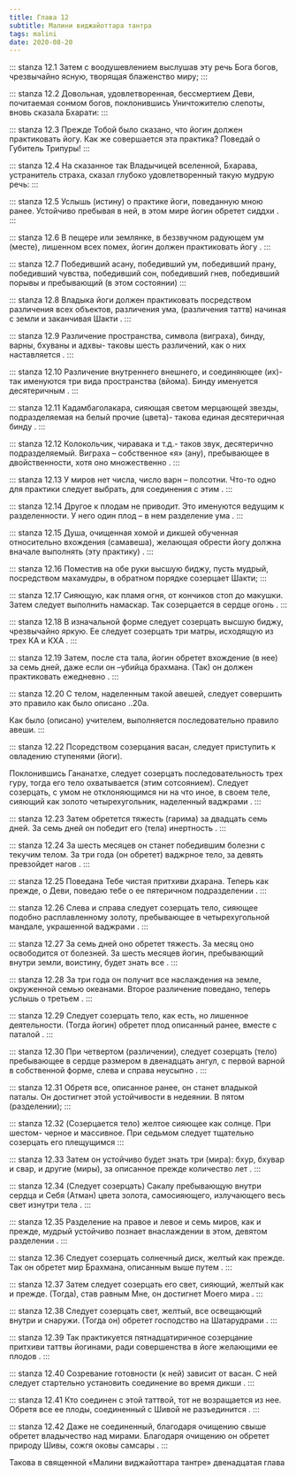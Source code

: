 ```yaml
---
title: Глава 12
subtitle: Малини виджайоттара тантра
tags: malini
date: 2020-08-20
---
```


::: stanza 12.1
Затем с воодушевлением выслушав эту речь Бога богов, чрезвычайно ясную, творящая блаженство миру;
:::

::: stanza 12.2
Довольная, удовлетворенная, бессмертием Деви, почитаемая сонмом богов, поклонившись Уничтожителю слепоты, вновь сказала Бхарати:
:::

::: stanza 12.3
Прежде Тобой было сказано, что йогин должен практиковать йогу. Как же совершается эта практика? Поведай о Губитель Трипуры!
:::

::: stanza 12.4
На сказанное так Владычицей вселенной, Бхарава, устранитель страха, сказал глубоко удовлетворенный такую мудрую речь: 
:::

::: stanza 12.5
Услышь (истину) о практике йоги, поведанную мною ранее. Устойчиво пребывая в ней, в этом мире йогин обретет сиддхи .
:::

::: stanza 12.6
В пещере или землянке, в беззвучном радующем ум (месте), лишенном всех помех, йогин должен практиковать йогу .
:::

::: stanza 12.7
Победивший асану, победивший ум, победивший прану, победивший чувства, победивший сон, победивший гнев, победивший порывы и пребывающий (в этом состоянии)
:::

::: stanza 12.8
Владыка йоги должен практиковать посредством различения всех объектов, различения ума, (различения таттв) начиная с земли и заканчивая Шакти .
:::

::: stanza 12.9
Различение пространства, символа (виграха), бинду, варны, бхуваны и адхвы- таковы шесть различений, как о них наставляется .
:::

::: stanza 12.10
Различение внутреннего внешнего, и соединяющее (их)- так именуются три вида пространства (вйома). Бинду именуется десятеричным .
:::

::: stanza 12.11
Кадамбаголакара, сияющая светом мерцающей звезды, подразделяемая на белый прочие (цвета)- такова единая десятеричная бинду .
:::

::: stanza 12.12
Колокольчик, чиравака и т.д.- таков звук, десятерично подразделяемый. Виграха – собственное «я» (ану), пребывающее в двойственности, хотя оно множественно .
:::

::: stanza 12.13
У миров нет числа, число варн – полсотни. Что-то одно для практики следует выбрать, для соединения с этим .
:::

::: stanza 12.14
Другое к плодам не приводит. Это именуются ведущим к разделенности. У него один плод – в нем разделение ума .
:::

::: stanza 12.15
Душа, очищенная хомой и дикшей обученная относительно вхождения (самавеша), желающая обрести йогу должна вначале выполнять (эту практику) .
:::

::: stanza 12.16
Поместив на обе руки высшую биджу, пусть мудрый, посредством махамудры, в обратном порядке созерцает Шакти;
:::

::: stanza 12.17
Сияющую, как пламя огня, от кончиков стоп до макушки. Затем следует выполнить намаскар. Так созерцается в сердце огонь .
:::

::: stanza 12.18
В изначальной форме следует созерцать высшую биджу, чрезвычайно яркую. Ее следует созерцать три матры, исходящую из трех КА и КХА .
:::

::: stanza 12.19
Затем, после ста тала, йогин обретет вхождение (в нее) за семь дней, даже если он –убийца брахмана. (Так) он должен практиковать ежедневно .
:::

::: stanza 12.20
С телом, наделенным такой авешей, следует совершить это правило как было описано ..20а.

Как было (описано) учителем, выполняется последовательно правило авеши.
:::

::: stanza 12.22
Псоредством созерцания васан, следует приступить к овладению ступенями (йоги).

Поклонившись Гананатхе, следует созерцать последовательность трех гуру, тогда его тело охватывается (этим сотсоянием). Следует созерцать, с умом не отклоняющимся ни на что иное, в своем теле, сияющий как золото четырехугольник, наделенный ваджрами .
:::

::: stanza 12.23
Затем обретется тяжесть (гарима) за двадцать семь дней. За семь дней он победит его (тела) инертность .
:::

::: stanza 12.24
За шесть месяцев он станет победившим болезни с текучим телом. За три года (он обретет) ваджрное тело, за девять превзойдет нагов .
:::

::: stanza 12.25
Поведана Тебе чистая притхиви дхарана. Теперь как прежде, о Деви, поведаю тебе о ее пятеричном подразделении .
:::

::: stanza 12.26
Слева и справа следует созерцать тело, сияющее подобно расплавленному золоту, пребывающее в четырехугольной мандале, украшенной ваджрами .
:::

::: stanza 12.27
За семь дней оно обретет тяжесть. За месяц оно освободится от болезней. За шесть месяцев йогин, пребывающий внутри земли, воистину, будет знать все .
:::

::: stanza 12.28
За три года он получит все наслаждения на земле, окруженной семью океанами. Второе различение поведано, теперь услышь о третьем .
:::

::: stanza 12.29
Следует созерцать тело, как есть, но лишенное деятельности. (Тогда йогин) обретет плод описанный ранее, вместе с паталой .
:::

::: stanza 12.30
При четвертом (различении), следует созерцать (тело) пребывающее в сердце размером в двенадцать ангул, с первой варной в собственной форме, слева и справа неусыпно .
:::

::: stanza 12.31
Обретя все, описанное ранее, он станет владыкой паталы. Он достигнет этой устойчивости в недеянии. В пятом (разделении);
:::

::: stanza 12.32
(Созерцается тело) желтое сияющее как солнце. При шестом- черное и массивное. При седьмом следует тщательно созерцать его плещущимся
:::

::: stanza 12.33
Затем он устойчиво будет знать три (мира): бхур, бхувар и свар, и другие (миры), за описанное прежде количество лет .
:::

::: stanza 12.34
(Следует созерцать) Сакалу пребывающую внутри сердца и Себя (Атман) цвета золота, самосияющего, излучающего весь свет изнутри тела .
:::

::: stanza 12.35
Разделение на правое и левое и семь миров, как и прежде, мудрый устойчиво познает внаслаждении в этом, девятом разделении .
:::

::: stanza 12.36
Следует созерцать солнечный диск, желтый как прежде. Так он обретет мир Брахмана, описанным выше путем .
:::

::: stanza 12.37
Затем следует созерцать его свет, сияющий, желтый как и прежде. (Тогда), став равным Мне, он достигнет Моего мира .
:::

::: stanza 12.38
Следует созерцать свет, желтый, все освещающий внутри и снаружи. (Тогда он) обретет господство на Шатарудрами .
:::

::: stanza 12.39
Так практикуется пятнадцатиричное созерцание притхиви таттвы йогинами, ради совершенства в йоге желающими ее плодов .
:::

::: stanza 12.40
Созревание готовности (к ней) зависит от васан. С ней следует стартельно установить соединение во время дикши .
:::

::: stanza 12.41
Кто соединен с этой таттвой, тот не возращается из нее. Обретя все ее плоды, соединенный с Шивой не разъединится .
:::

::: stanza 12.42
Даже не соединенный, благодаря очищению свыше обретет владычество над мирами. Благодаря очищению он обретет природу Шивы, сожгя оковы самсары .
:::



Такова в священной «Малини виджайоттара тантре» двенадцатая глава